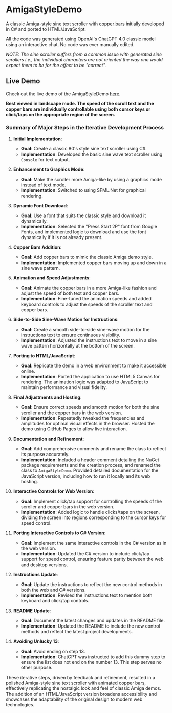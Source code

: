 # AmigaStyleDemo
A classic [Amiga](https://en.wikipedia.org/wiki/Amiga)-style sine text scroller with [copper bars](https://en.wikipedia.org/wiki/Raster_bar) initially developed in C# and ported to HTML/JavaScript.

All the code was generated using OpenAI's ChatGPT 4.0 classic model using an interactive chat. No code was ever manually edited.

*NOTE: The sine scroller suffers from a common issue with generated sine scrollers i.e., the individual characters are not oriented the way one would expect them to be for the effect to be "correct".*

## Live Demo
Check out the live demo of the AmigaStyleDemo [here](https://mrandreastoth.github.io/AmigaStyleDemo/).

**Best viewed in landscape mode. The speed of the scroll text and the copper bars are individually controllable using both cursor keys or click/taps on the appropriate region of the screen.**

### Summary of Major Steps in the Iterative Development Process

1. **Initial Implementation**:
   - **Goal**: Create a classic 80's style sine text scroller using C#.
   - **Implementation**: Developed the basic sine wave text scroller using `Console` for text output.

2. **Enhancement to Graphics Mode**:
   - **Goal**: Make the scroller more Amiga-like by using a graphics mode instead of text mode.
   - **Implementation**: Switched to using SFML.Net for graphical rendering.

3. **Dynamic Font Download**:
   - **Goal**: Use a font that suits the classic style and download it dynamically.
   - **Implementation**: Selected the "Press Start 2P" font from Google Fonts, and implemented logic to download and use the font dynamically if it is not already present.

4. **Copper Bars Addition**:
   - **Goal**: Add copper bars to mimic the classic Amiga demo style.
   - **Implementation**: Implemented copper bars moving up and down in a sine wave pattern.

5. **Animation and Speed Adjustments**:
   - **Goal**: Animate the copper bars in a more Amiga-like fashion and adjust the speed of both text and copper bars.
   - **Implementation**: Fine-tuned the animation speeds and added keyboard controls to adjust the speeds of the scroller text and copper bars.

6. **Side-to-Side Sine-Wave Motion for Instructions**:
   - **Goal**: Create a smooth side-to-side sine-wave motion for the instructions text to ensure continuous visibility.
   - **Implementation**: Adjusted the instructions text to move in a sine wave pattern horizontally at the bottom of the screen.

7. **Porting to HTML/JavaScript**:
   - **Goal**: Replicate the demo in a web environment to make it accessible online.
   - **Implementation**: Ported the application to use HTML5 Canvas for rendering. The animation logic was adapted to JavaScript to maintain performance and visual fidelity.

8. **Final Adjustments and Hosting**:
   - **Goal**: Ensure correct speeds and smooth motion for both the sine scroller and the copper bars in the web version.
   - **Implementation**: Repeatedly tweaked the frequencies and amplitudes for optimal visual effects in the browser. Hosted the demo using GitHub Pages to allow live interaction.

9. **Documentation and Refinement**:
   - **Goal**: Add comprehensive comments and rename the class to reflect its purpose accurately.
   - **Implementation**: Included a header comment detailing the NuGet package requirements and the creation process, and renamed the class to `AmigaStyleDemo`. Provided detailed documentation for the JavaScript version, including how to run it locally and its web hosting.

10. **Interactive Controls for Web Version**:
    - **Goal**: Implement click/tap support for controlling the speeds of the scroller and copper bars in the web version.
    - **Implementation**: Added logic to handle clicks/taps on the screen, dividing the screen into regions corresponding to the cursor keys for speed control.

11. **Porting Interactive Controls to C# Version**:
    - **Goal**: Implement the same interactive controls in the C# version as in the web version.
    - **Implementation**: Updated the C# version to include click/tap support for speed control, ensuring feature parity between the web and desktop versions.

12. **Instructions Update**:
    - **Goal**: Update the instructions to reflect the new control methods in both the web and C# versions.
    - **Implementation**: Revised the instructions text to mention both keyboard and click/tap controls.

13. **README Update**:
    - **Goal**: Document the latest changes and updates in the README file.
    - **Implementation**: Updated the README to include the new control methods and reflect the latest project developments.

14. **Avoiding Unlucky 13**:
    - **Goal**: Avoid ending on step 13.
    - **Implementation**: ChatGPT was instructed to add this dummy step to ensure the list does not end on the number 13. This step serves no other purpose.

These iterative steps, driven by feedback and refinement, resulted in a polished Amiga-style sine text scroller with animated copper bars, effectively replicating the nostalgic look and feel of classic Amiga demos. The addition of an HTML/JavaScript version broadens accessibility and showcases the adaptability of the original design to modern web technologies.